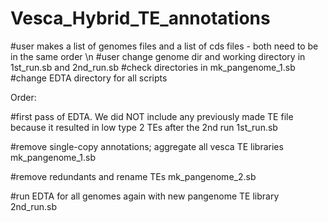 # Vesca_Hybrid_TE_annotations

#user makes a list of genomes files and a list of cds files - both need to be in the same order \n
#user change genome dir and working directory in 1st_run.sb and 2nd_run.sb
#check directories in mk_pangenome_1.sb
#change EDTA directory for all scripts

Order:

#first pass of EDTA. We did NOT include any previously made TE file because it resulted in low type 2 TEs after the 2nd run
1st_run.sb

#remove single-copy annotations; aggregate all vesca TE libraries
mk_pangenome_1.sb

#remove redundants and rename TEs
mk_pangenome_2.sb

#run EDTA for all genomes again with new pangenome TE library
2nd_run.sb
